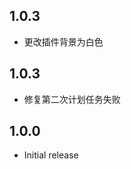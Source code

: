 <!-- https://developers.home-assistant.io/docs/add-ons/presentation#keeping-a-changelog -->
## 1.0.3

- 更改插件背景为白色

## 1.0.3

- 修复第二次计划任务失败
  
## 1.0.0

- Initial release
